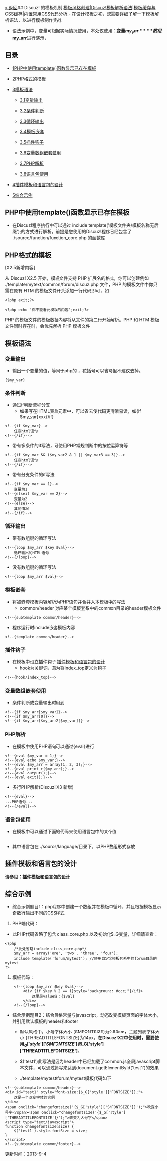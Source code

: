 [« 返回](?ac=document&page=dev)## Discuz! 的模板机制
[模板风格创建](?ac=document&page=dev_template)|[Discuz!模板解析语法](?ac=document&page=template_coderule)|[模板缓存与CSS缓存](?ac=document&page=template_css)|[内置常用CSS代码分析 ](?ac=document&page=template_sample)-  在设计模板之初，您需要详细了解一下模板解析语法，以进行模板制作实战 
-  语法示例中，变量可根据实际情况使用，本处仅使用：**变量$my_var****数组$my_arr**进行演示， 

## 目录
- [1PHP中使用template()函数显示已存在模板](?ac=document&page=template_coderule#PHP.E4.B8.AD.E4.BD.BF.E7.94.A8template.28.29.E5.87.BD.E6.95.B0.E6.98.BE.E7.A4.BA.E5.B7.B2.E5.AD.98.E5.9C.A8.E6.A8.A1.E6.9D.BF)
- [2PHP格式的模板](?ac=document&page=template_coderule#PHP.E6.A0.BC.E5.BC.8F.E7.9A.84.E6.A8.A1.E6.9D.BF)
- [3模板语法](?ac=document&page=template_coderule#.E6.A8.A1.E6.9D.BF.E8.AF.AD.E6.B3.95)
    - [3.1变量输出](?ac=document&page=template_coderule#.E5.8F.98.E9.87.8F.E8.BE.93.E5.87.BA)

    - [3.2条件判断](?ac=document&page=template_coderule#.E6.9D.A1.E4.BB.B6.E5.88.A4.E6.96.AD)

    - [3.3循环输出](?ac=document&page=template_coderule#.E5.BE.AA.E7.8E.AF.E8.BE.93.E5.87.BA)

    - [3.4模板嵌套](?ac=document&page=template_coderule#.E6.A8.A1.E6.9D.BF.E5.B5.8C.E5.A5.97)

    - [3.5插件钩子](?ac=document&page=template_coderule#.E6.8F.92.E4.BB.B6.E9.92.A9.E5.AD.90)

    - [3.6变量数组嵌套使用](?ac=document&page=template_coderule#.E5.8F.98.E9.87.8F.E6.95.B0.E7.BB.84.E5.B5.8C.E5.A5.97.E4.BD.BF.E7.94.A8)

    - [3.7PHP解析](?ac=document&page=template_coderule#PHP.E8.A7.A3.E6.9E.90)

    - [3.8语言包使用](?ac=document&page=template_coderule#.E8.AF.AD.E8.A8.80.E5.8C.85.E4.BD.BF.E7.94.A8)


- [4插件模板和语言包的设计](?ac=document&page=template_coderule#.E6.8F.92.E4.BB.B6.E6.A8.A1.E6.9D.BF.E5.92.8C.E8.AF.AD.E8.A8.80.E5.8C.85.E7.9A.84.E8.AE.BE.E8.AE.A1)
- [5综合示例](?ac=document&page=template_coderule#.E7.BB.BC.E5.90.88.E7.A4.BA.E4.BE.8B)

  
## PHP中使用template()函数显示已存在模板
-  在Discuz!程序执行中可以通过 include template('模板文件夹/模板名称无后缀');的方式进行解析，前提是您使用的Discuz!程序已经包含了 ./source/function/function_core.php 的函数库 

## PHP格式的模板
[X2.5新增内容] 

从 Discuz! X2.5 开始，模板文件支持 PHP 扩展名的格式，你可以创建例如 ./template/mytext/common/forum/discuz.php 文件，PHP 的模板文件中你只需在原有 HTM 的模板文件开头添加一行代码即可，如： 

```	
<?php exit;?>

```
```	
<?php echo '你不能看此模板的内容';exit;?>

```
PHP 的模板文件的模板数据内容将从文件的第二行开始解析。PHP 和 HTM 模板文件同时存在时，会优先解析 PHP 模板文件 

## 模板语法
### 变量输出
-  输出一个变量的值，等同于php的 <?php echo $my_var;?>，花括号可以省略但不建议去掉。 

```	
{$my_var}

```
### 条件判断
-  通过if判断流程分支 
    -  如果写在HTML表单元素中，可以省去使代码更清晰易读，如{if $my_var}xxx{/if} 



```	
<!--{if $my_var}-->
    任意html语句
<!--{/if}-->

```
-  带有多条件的if写法，可使用PHP常规判断中的按位运算符等 

```	
<!--{if $my_var && ($my_var2 & 1 || $my_var3 == 3)}-->
    任意html语句
<!--{/if}-->

```
-  带有分支条件的if写法 

```	
<!--{if $my_var == 1}-->
    变量为1
<!--{elseif $my_var == 2}-->
    变量为2
<!--{else}-->
    其他情况
<!--{/if}-->

```
### 循环输出
-  带有数组键的循环写法 

```	
<!--{loop $my_arr $key $val}-->
    循环输出的HTML语句
<!--{/loop}-->

```
-  没有数组键的循环写法 

```	
<!--{loop $my_arr $val}-->

```
### 模板嵌套
-  将被嵌套模板内容解析为PHP语句并合并入本模板中的写法 
    -  common/header 对应某个模板套系中的common目录的header模板文件 



```	
<!--{subtemplate common/header}-->

```
-  程序运行时include嵌套模板内容 

```	
<!--{template common/header}-->

```
### 插件钩子
-  在模板中设立插件钩子 [插件模板和语言包的设计](?ac=document&page=plugin_language "插件模板和语言包的设计")
    -  hook为关键词，意为将index_top定义为钩子 



```	
<!--{hook/index_top}-->

```
### 变量数组嵌套使用
-  条件判断或变量输出时用到 

```	
<!--{if $my_arr[$my_var]}-->
<!--{if $my_arr[0]}-->
<!--{if $my_arr[$my_arr2[$my_var]]}-->

```
### PHP解析
-  在模板中使用PHP语句可以通过{eval}进行 

```	
<!--{eval $my_var = 1;}-->
<!--{eval echo $my_var;}-->
<!--{eval $my_arr = array(1, 2, 3);}-->
<!--{eval print_r($my_arr);}-->
<!--{eval output();}-->
<!--{eval exit();}-->

```
-  多行PHP解析(Discuz! X3 新增) 

```	
<!--{eval}-->
...PHP语句...
<!--{/eval}-->

```
### 语言包使用
-  在模板中可以通过下面的代码来使用语言包中的某个值 

```	{lang index_yesterday}
```
-  其中语言包在 ./source/language/目录下，以PHP数组形式存放 

## 插件模板和语言包的设计
**请参见：[插件模板和语言包的设计](?ac=document&page=plugin_language "插件模板和语言包的设计")**

## 综合示例
-  综合示例题目1：php程序中创建一个数组并在模板中循环，并且根据模板显示奇数行输出不同的CSS样式 

1.  PHP端代码： 

-  此PHP代码省略了包含 class_core.php 以及初始化$_G变量，详细请查看： 

```	
<?php
    /*此处省略include class_core.php*/
    $my_arr = array('one', 'two', 'three', 'four');
    include template('forum/mytest'); //使用自定义模板套系中的forum目录的mytest
?>

```
1.  模板代码： 

```	
    <!--{loop $my_arr $key $val}-->
        <div {if $key % 2 == 1}style="background: #ccc;"{/if}>
            这里是value值：{$val}
        </div>
    <!--{/loop}-->

```
-  综合示例题目2：结合风格常量与javascript，动态改变模板页面的字体大小,并引用默认模板的header和footer 
    -  默认风格中，小号字体大小 {SMFONTSIZE}为0.83em，主题列表字体大小 {THREADTITLEFONTSIZE}为14px，**在Disucz!X2中使用时，需要使用$_G['style']['SMFONTSIZE']和$_G['style']['THREADTITLEFONTSIZE']**。 

    -  $('test1')此写法是因为header中已经加载了common.js全局javascript脚本文件，可以通过简写来达到document.getElementById('test1')的效果 

    -  ./template/mytest/forum/mytest模板代码如下 



```	
<!--{subtemplate common/header}-->
<div id="test1" style="font-size:{$_G['style']['FONTSIZE']};">
    这是一个改变字体的实例
</div>
<span onclick="changefontsize('{$_G['style']['SMFONTSIZE']}');">改变小号字</span><span onclick="changefontsize('{$_G['style']['THREADTITLEFONTSIZE']}');">改变为大号字</span>
<script type="text/javascript">
function changefontsize(size) {
    $('test1').style.fontSize = size;
}
</script>
<!--{subtemplate common/footer}-->

```
更新时间：2013-9-4

